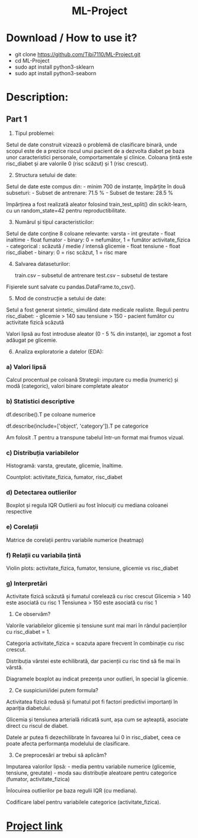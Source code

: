 <h1 align="center"><b>ML-Project</b></h1>


# Download / How to use it?

 - git clone https://github.com/Tibi7110/ML-Project.git
 - cd ML-Project
 - sudo apt install python3-sklearn
 - sudo apt install python3-seaborn

# Description:

## Part 1

1. Tipul problemei:

Setul de date construit vizează o problemă de clasificare binară, unde scopul este de a prezice riscul unui pacient de a dezvolta diabet pe baza unor caracteristici personale, comportamentale și clinice. Coloana țintă este risc_diabet și are valorile 0 (risc scăzut) și 1 (risc crescut).

2. Structura setului de date:

Setul de date este compus din:
    - minim 700 de instanțe, împărțite în două subseturi:
        - Subset de antrenare: 71.5 %
        - Subset de testare: 28.5 %

împărțirea a fost realizată aleator folosind train_test_split() din scikit-learn, cu un random_state=42 pentru reproductibilitate.


3. Numărul și tipul caracteristicilor:

Setul de date conține 8 coloane relevante:
    varsta - int
    greutate - float
    inaltime - float
    fumator - binary: 0 = nefumător, 1 = fumător
    activitate_fizica - categorical : scăzută / medie / intensă
    glicemie - float
    tensiune - float
    risc_diabet - binary: 0 = risc scăzut, 1 = risc mare

4. Salvarea dataseturilor:

    train.csv – subsetul de antrenare
    test.csv – subsetul de testare

Fișierele sunt salvate cu pandas.DataFrame.to_csv().

5. Mod de construcție a setului de date:

Setul a fost generat sintetic, simulând date medicale realiste. Reguli pentru risc_diabet:
    - glicemie > 140 sau tensiune > 150
    - pacient fumător cu activitate fizică scăzută

Valori lipsă au fost introduse aleator (0 - 5 % din instanțe), iar zgomot a fost adăugat pe glicemie.

6. Analiza exploratorie a datelor (EDA):

### a) Valori lipsă

Calcul procentual pe coloană
Strategii: imputare cu media (numeric) și modă (categoric), valori binare completate aleator

### b) Statistici descriptive

df.describe().T pe coloane numerice

df.describe(include=['object', 'category']).T pe categorice

Am folosit .T pentru a transpune tabelul într-un format mai frumos vizual.

### c) Distribuția variabilelor

Histogramă: varsta, greutate, glicemie, înaltime.

Countplot: activitate_fizica, fumator, risc_diabet

### d) Detectarea outlierilor

Boxplot și regula IQR
Outlierii au fost înlocuiți cu mediana coloanei respective

### e) Corelații

Matrice de corelații pentru variabile numerice (heatmap)

### f) Relații cu variabila țintă

Violin plots: activitate_fizica, fumator, tensiune, glicemie vs risc_diabet

### g) Interpretări

Activitate fizică scăzută și fumatul corelează cu risc crescut
Glicemia > 140 este asociată cu risc 1
Tensiunea > 150 este asociată cu risc 1

1. Ce observăm?

Valorile variabilelor glicemie și tensiune sunt mai mari în rândul pacienților cu risc_diabet = 1.

Categoria activitate_fizica = scazuta apare frecvent în combinație cu risc crescut.

Distribuția vârstei este echilibrată, dar pacienții cu risc tind să fie mai în vârstă.

Diagramele boxplot au indicat prezența unor outlieri, în special la glicemie.

2. Ce suspiciuni/idei putem formula?

Activitatea fizică redusă și fumatul pot fi factori predictivi importanți în apariția diabetului.

Glicemia și tensiunea arterială ridicată sunt, așa cum se așteaptă, asociate direct cu riscul de diabet.

Datele ar putea fi dezechilibrate în favoarea lui 0 in risc_diabet, ceea ce poate afecta performanța modelului de clasificare.

3. Ce preprocesări ar trebui să aplicăm?

Imputarea valorilor lipsă:
    - media pentru variabile numerice (glicemie, tensiune, greutate)
    - moda sau distribuție aleatoare pentru categorice (fumator, activitate_fizica)

Înlocuirea outlierilor pe baza regulii IQR (cu mediana).

Codificare label pentru variabilele categorice (activitate_fizica).

# [Project link](https://archive.curs.upb.ro/2024/pluginfile.php/347950/mod_resource/content/1/PCLP3_Proiect_2025.pdf)
